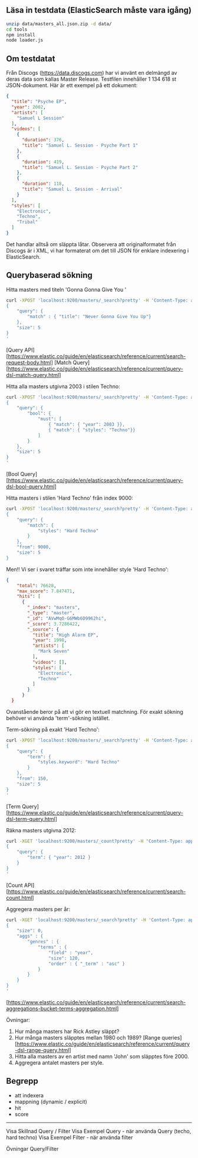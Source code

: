 ## Läsa in testdata (ElasticSearch måste vara igång)
```bash
unzip data/masters_all.json.zip -d data/
cd tools
npm install
node loader.js
```
## Om testdatat
Från Discogs (https://data.discogs.com) har vi använt en delmängd av deras data som kallas Master Release.
Testfilen innehåller 1 134 618 st JSON-dokument. Här är ett exempel på ett dokument:
```json
{
  "title": "Psyche EP",
  "year": 2002,
  "artists": [
    "Samuel L Session"
  ],
  "videos": [
    {
      "duration": 376,
      "title": "Samuel L. Session - Psyche Part 1"
    },
    {
      "duration": 419,
      "title": "Samuel L. Session - Psyche Part 2"
    },
    {
      "duration": 118,
      "title": "Samuel L. Session - Arrival"
    }
  ],
  "styles": [
    "Electronic",
    "Techno",
    "Tribal"
  ]
}
```
Det handlar alltså om släppta låtar. Observera att originalformatet från Discogs är i XML,
vi har formaterat om det till JSON för enklare indexering i ElasticSearch.

## Querybaserad sökning

Hitta masters med titeln 'Gonna Gonna Give You '
```bash
curl -XPOST 'localhost:9200/masters/_search?pretty' -H 'Content-Type: application/json' -d'
{
    "query": {
        "match" : { "title": "Never Gonna Give You Up"}
    },
    "size": 5
}
'
```
[Query API][https://www.elastic.co/guide/en/elasticsearch/reference/current/search-request-body.html]
[Match Query][https://www.elastic.co/guide/en/elasticsearch/reference/current/query-dsl-match-query.html]

Hitta alla masters utgivna 2003 i stilen Techno:
```bash
curl -XPOST 'localhost:9200/masters/_search?pretty' -H 'Content-Type: application/json' -d'
{
    "query": {
        "bool": {
            "must": [
                { "match": { "year": 2003 }},
                { "match": { "styles": "Techno"}}
            ]
        }
    },
    "size": 5
}
'
```
[Bool Query][https://www.elastic.co/guide/en/elasticsearch/reference/current/query-dsl-bool-query.html]

Hitta masters i stilen 'Hard Techno' från index 9000:
```bash
curl -XPOST 'localhost:9200/masters/_search?pretty' -H 'Content-Type: application/json' -d'
{
    "query": {
        "match": {
            "styles": "Hard Techno"
        }
    },
    "from": 9000,
    "size": 5
}
```

Men!! Vi ser i svaret träffar som inte innehåller style 'Hard Techno':
```json
{
    "total": 76628,
    "max_score": 7.847471,
    "hits": [
      {
        "_index": "masters",
        "_type": "master",
        "_id": "AVwMqO-G6MWb6D9962hi",
        "_score": 3.7286422,
        "_source": {
          "title": "High Alarm EP",
          "year": 1998,
          "artists": [
            "Mark Seven"
          ],
          "videos": [],
          "styles": [
            "Electronic",
            "Techno"
          ]
        }
      }
  }
```

Ovanstående beror på att vi gör en textuell matchning. För exakt sökning behöver
vi använda 'term'-sökning istället.

Term-sökning på exakt 'Hard Techno':
```bash
curl -XPOST 'localhost:9200/masters/_search?pretty' -H 'Content-Type: application/json' -d'
{
    "query": {
        "term": {
            "styles.keyword": "Hard Techno"
        }
    },
    "from": 150,
    "size": 5
}
'
```
[Term Query][https://www.elastic.co/guide/en/elasticsearch/reference/current/query-dsl-term-query.html]

Räkna masters utgivna 2012:
```bash
curl -XGET 'localhost:9200/masters/_count?pretty' -H 'Content-Type: application/json' -d'
{
    "query": {
        "term": { "year": 2012 }
    }
}
'
```
[Count API][https://www.elastic.co/guide/en/elasticsearch/reference/current/search-count.html]

Aggregera masters per år:
```bash
curl -XGET 'localhost:9200/masters/_search?pretty' -H 'Content-Type: application/json' -d'
{
	"size": 0,
    "aggs" : {
        "genres" : {
            "terms" : {
                "field" : "year",
                "size": 120,
                "order" : { "_term" : "asc" }
            }
        }
    }
}
'
```
[https://www.elastic.co/guide/en/elasticsearch/reference/current/search-aggregations-bucket-terms-aggregation.html]

Övningar:

1. Hur många masters har Rick Astley släppt?
2. Hur många masters släpptes mellan 1980 och 1989? [Range queries][https://www.elastic.co/guide/en/elasticsearch/reference/current/query-dsl-range-query.html]
3. Hitta alla masters av en artist med namn 'John' som släpptes före 2000.
4. Aggregera antalet masters per style.

## Begrepp
- att indexera
- mappning (dynamic / explicit)
- hit
- score

******************

Visa Skillnad Query / Filter
Visa Exempel Query
    - när använda Query (techo, hard techno)
Visa Exempel Filter
    - när använda filter

Övningar Query/Filter
